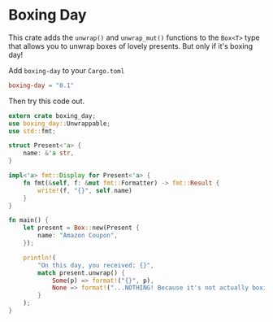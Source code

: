 # Boxing Day

This crate adds the `unwrap()` and `unwrap_mut()` functions to the `Box<T>` type that allows you to unwrap boxes of lovely presents. But only if it's boxing day!

Add `boxing-day` to your `Cargo.toml`

```toml
boxing-day = "0.1"
```

Then try this code out.

```rust
extern crate boxing_day;
use boxing_day::Unwrappable;
use std::fmt;

struct Present<'a> {
    name: &'a str,
}

impl<'a> fmt::Display for Present<'a> {
    fn fmt(&self, f: &mut fmt::Formatter) -> fmt::Result {
        write!(f, "{}", self.name)
    }
}

fn main() {
    let present = Box::new(Present {
        name: "Amazon Coupon",
    });

    println!(
        "On this day, you received: {}",
        match present.unwrap() {
            Some(p) => format!("{}", p),
            None => format!("...NOTHING! Because it's not actually boxing day!"),
        }
    );
}
```
